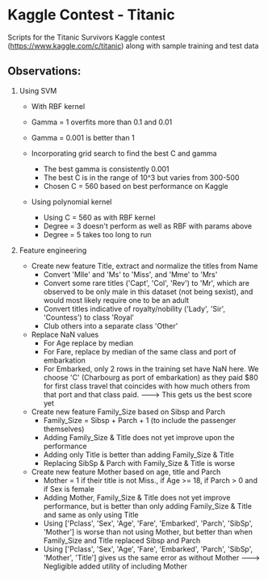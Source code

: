 # Kaggle Contest - Titanic
Scripts for the Titanic Survivors Kaggle contest (https://www.kaggle.com/c/titanic) along with sample training and test data

Observations:
-------------

1. Using SVM
   - With RBF kernel
   - Gamma = 1 overfits more than 0.1 and 0.01
   - Gamma = 0.001 is better than 1
   - Incorporating grid search to find the best C and gamma
     - The best gamma is consistently 0.001
     - The best C is in the range of 10^3 but varies from 300-500
     - Chosen C = 560 based on best performance on Kaggle
	 
   - Using polynomial kernel
     - Using C = 560 as with RBF kernel
     - Degree = 3 doesn't perform as well as RBF with params above
	 - Degree = 5 takes too long to run
	 
2. Feature engineering
   - Create new feature Title, extract and normalize the titles from Name
     - Convert 'Mlle' and 'Ms' to 'Miss', and 'Mme' to 'Mrs'
	 - Convert some rare titles ('Capt', 'Col', 'Rev') to 'Mr', which are observed to be only male in this dataset (not being sexist), and would most likely require one to be an adult
	 - Convert titles indicative of royalty/nobility ('Lady', 'Sir', 'Countess') to class 'Royal'
	 - Club others into a separate class 'Other'
   - Replace NaN values
     - For Age replace by median
	 - For Fare, replace by median of the same class and port of embarkation
	 - For Embarked, only 2 rows in the training set have NaN here. We choose 'C'  (Charbourg as port of embarkation) as they paid $80 for first class travel that coincides with how much others from that port and that class paid. ---> This gets us the best score yet
   - Create new feature Family_Size based on Sibsp and Parch
     - Family_Size = Sibsp + Parch + 1 (to include the passenger themselves)
	 - Adding Family_Size & Title does not yet improve upon the performance
	 - Adding only Title is better than adding Family_Size & Title
	 - Replacing SibSp & Parch with Family_Size & Title is worse
   - Create new feature Mother based on age, title and Parch
     - Mother = 1 if their title is not Miss., if Age >= 18, if Parch > 0 and if Sex is female
	 - Adding Mother, Family_Size & Title does not yet improve performance, but is better than only adding Family_Size & Title and same as only using Title
	 - Using ['Pclass', 'Sex', 'Age', 'Fare', 'Embarked', 'Parch', 'SibSp', 'Mother'] is worse than not using Mother, but better than when Family_Size and Title replaced Sibsp and Parch
	 - Using ['Pclass', 'Sex', 'Age', 'Fare', 'Embarked', 'Parch', 'SibSp', 'Mother', 'Title'] gives us the same error as without Mother ---> Negligible added utility of including Mother